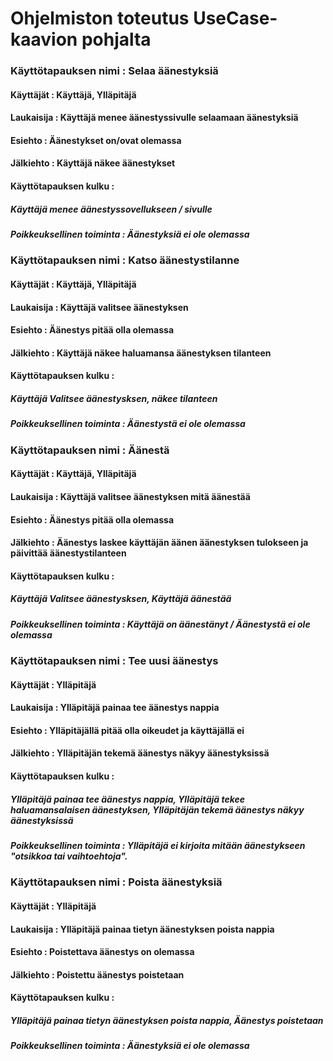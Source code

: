 # Ohjelmiston toteutus UseCase-kaavion pohjalta

### Käyttötapauksen nimi : Selaa äänestyksiä
#### Käyttäjät : Käyttäjä, Ylläpitäjä
#### Laukaisija : Käyttäjä menee äänestyssivulle selaamaan äänestyksiä
#### Esiehto : Äänestykset on/ovat olemassa
#### Jälkiehto : Käyttäjä näkee äänestykset
#### Käyttötapauksen kulku : 
##### Käyttäjä menee äänestyssovellukseen / sivulle
##### Poikkeuksellinen toiminta : Äänestyksiä ei ole olemassa

### Käyttötapauksen nimi : Katso äänestystilanne 
#### Käyttäjät : Käyttäjä, Ylläpitäjä
#### Laukaisija : Käyttäjä valitsee äänestyksen
#### Esiehto : Äänestys pitää olla olemassa
#### Jälkiehto : Käyttäjä näkee haluamansa äänestyksen tilanteen
#### Käyttötapauksen kulku : 
#####  Käyttäjä Valitsee äänestysksen, näkee tilanteen
##### Poikkeuksellinen toiminta : Äänestystä ei ole olemassa


### Käyttötapauksen nimi : Äänestä
#### Käyttäjät : Käyttäjä, Ylläpitäjä
#### Laukaisija : Käyttäjä valitsee äänestyksen mitä äänestää
#### Esiehto : Äänestys pitää olla olemassa
#### Jälkiehto : Äänestys laskee käyttäjän äänen äänestyksen tulokseen ja päivittää äänestystilanteen
#### Käyttötapauksen kulku : 
##### Käyttäjä Valitsee äänestysksen, Käyttäjä äänestää
##### Poikkeuksellinen toiminta : Käyttäjä on äänestänyt / Äänestystä ei ole olemassa

### Käyttötapauksen nimi : Tee uusi äänestys
#### Käyttäjät : Ylläpitäjä
#### Laukaisija : Ylläpitäjä painaa tee äänestys nappia
#### Esiehto : Ylläpitäjällä pitää olla oikeudet ja käyttäjällä ei
#### Jälkiehto : Ylläpitäjän tekemä äänestys näkyy äänestyksissä
#### Käyttötapauksen kulku : 
##### Ylläpitäjä painaa tee äänestys nappia, Ylläpitäjä tekee haluamansalaisen äänestyksen, Ylläpitäjän tekemä äänestys näkyy äänestyksissä
##### Poikkeuksellinen toiminta : Ylläpitäjä ei kirjoita mitään äänestykseen "otsikkoa tai vaihtoehtoja".

### Käyttötapauksen nimi : Poista äänestyksiä
#### Käyttäjät : Ylläpitäjä
#### Laukaisija : Ylläpitäjä painaa tietyn äänestyksen poista nappia
#### Esiehto : Poistettava äänestys on olemassa
#### Jälkiehto : Poistettu äänestys poistetaan
#### Käyttötapauksen kulku :
##### Ylläpitäjä painaa tietyn äänestyksen poista nappia, Äänestys poistetaan
##### Poikkeuksellinen toiminta : Äänestyksiä ei ole olemassa
